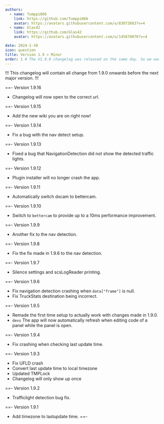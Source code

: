 ```yaml
---
authors: 
  - name: Tumppi066
    link: https://github.com/Tumppi066
    avatar: https://avatars.githubusercontent.com/u/83072683?v=4
  - name: Glas42
    link: https://github.com/Glas42
    avatar: https://avatars.githubusercontent.com/u/145870870?v=4

date: 2024-1-30
icon: question
title: Version 1.9 > Minor
order: 1 # The V1.9.0 changelog was released on the same day. So we want to make this one show up over it.
---
```


!!!
This changelog will contain all change from 1.9.0 onwards before the next major version.
!!!

==- Version 1.9.16
- Changelog will now open to the correct url.

==- Version 1.9.15
- Add the new wiki you are on right now!

==- Version 1.9.14
- Fix a bug with the nav detect setup.

==- Version 1.9.13
- Fixed a bug that NavigationDetection did not show the detected traffic lights.

==- Version 1.9.12
- Plugin installer will no longer crash the app.

==- Version 1.9.11
- Automatically switch dxcam to bettercam.

==- Version 1.9.10
- Switch to `bettercam` to provide up to a 10ms performance improvement.

==- Version 1.9.9
- Another fix to the nav detection.

==- Version 1.9.8
- Fix the fix made in 1.9.6 to the nav detection.

==- Version 1.9.7
- Silence settings and scsLogReader printing.

==- Version 1.9.6
- Fix navigation detection crashing when `data["frame"]` is null.
- Fix TruckStats destination being incorrect.

==- Version 1.9.5
- Remade the first time setup to actually work with changes made in 1.9.0.
- `devs` The app will now automatically refresh when editing code of a panel while the panel is open.

==- Version 1.9.4
- Fix crashing when checking last update time.

==- Version 1.9.3
- Fix UFLD crash
- Convert last update time to local timezone
- Updated TMPLock
- Changelog will only show up once

==- Version 1.9.2
- Trafficlight detection bug fix.

==- Version 1.9.1
- Add timezone to lastupdate time.
==-